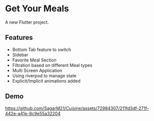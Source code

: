 # Get Your Meals

A new Flutter project.

## Features

- Bottom Tab feature to switch
- Sidebar
- Favorite Meal Section
- Filtration based on different Meal types
- Multi Screen Application
- Using riverpod to manage state
- Explicit/Implicit animations added

## Demo
https://github.com/SagarM21/Cuisine/assets/72984307/211fd3df-271f-442e-a41e-8c9e55a32204

